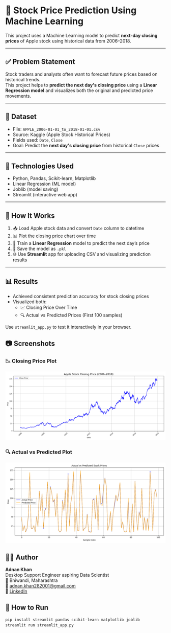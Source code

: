 # 🧠 Stock Price Prediction Using Machine Learning

This project uses a Machine Learning model to predict **next-day closing prices** of Apple stock using historical data from 2006–2018.

---

## ✅ Problem Statement
Stock traders and analysts often want to forecast future prices based on historical trends.  
This project helps to **predict the next day's closing price** using a **Linear Regression model** and visualizes both the original and predicted price movements.

---

## 📁 Dataset
- File: `APPLE_2006-01-01_to_2018-01-01.csv`
- Source: Kaggle (Apple Stock Historical Prices)
- Fields used: `Date`, `Close`
- Goal: Predict the **next day's closing price** from historical `Close` prices

---

## 🔧 Technologies Used
- Python, Pandas, Scikit-learn, Matplotlib
- Linear Regression (ML model)
- Joblib (model saving)
- Streamlit (interactive web app)

---

## 🚀 How It Works
1. 📥 Load Apple stock data and convert `Date` column to datetime
2. 📊 Plot the closing price chart over time
3. 🧠 Train a **Linear Regression** model to predict the next day’s price
4. 💾 Save the model as `.pkl`
5. 🌐 Use **Streamlit** app for uploading CSV and visualizing prediction results

---

## 📊 Results
- Achieved consistent prediction accuracy for stock closing prices  
- Visualized both:
  - 📈 Closing Price Over Time
  - 🔍 Actual vs Predicted Prices (First 100 samples)

Use `streamlit_app.py` to test it interactively in your browser.

## 📷 Screenshots

### 📉 Closing Price Plot
![Closing Price](closing_price_plot.png)

### 🔍 Actual vs Predicted Plot
![Actual vs Predicted](actual_vs_predicted.png)

## 👨‍💻 Author

**Adnan Khan**  
Desktop Support Engineer aspiring Data Scientist  
📍 Bhiwandi, Maharashtra  
📧 adnan.khan282001@gmail.com  
📘 [LinkedIn](https://www.linkedin.com/in/adnankhan282001)


## 🧪 How to Run
```bash
pip install streamlit pandas scikit-learn matplotlib joblib
streamlit run streamlit_app.py
